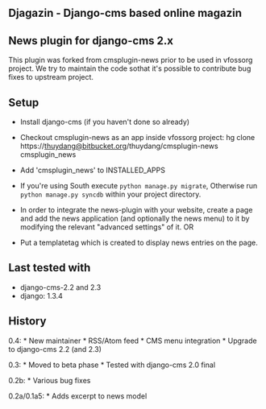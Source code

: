 Djagazin - Django-cms based online magazin
--------------------------------

News plugin for django-cms 2.x
--------------------------------
This plugin was forked from cmsplugin-news prior to be used in vfossorg project. We try to maintain the code sothat it's possible to contribute bug fixes to upstream project.

Setup
-----

* Install django-cms (if you haven't done so already)

* Checkout cmsplugin-news as an app inside vfossorg project: hg clone https://thuydang@bitbucket.org/thuydang/cmsplugin-news cmsplugin_news
* Add 'cmsplugin_news' to INSTALLED_APPS

* If you're using South execute `python manage.py migrate`, Otherwise run
  `python manage.py syncdb` within your project directory.
* In order to integrate the news-plugin with your website, create a page and add
  the news application (and optionally the news menu) to it by modifying the
  relevant "advanced settings" of it. OR
* Put a templatetag which is created to display news entries on the page.

Last tested with
----------------

* django-cms-2.2 and 2.3
* django: 1.3.4

History
-------

0.4:
    * New maintainer
    * RSS/Atom feed
    * CMS menu integration
    * Upgrade to django-cms 2.2 (and 2.3)

0.3:
    * Moved to beta phase
    * Tested with django-cms 2.0 final

0.2b:
    * Various bug fixes

0.2a/0.1a5:
    * Adds excerpt to news model
